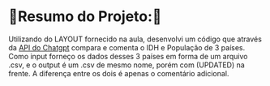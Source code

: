 # :blue_book:Resumo do Projeto::blue_book:
Utilizando do LAYOUT fornecido na aula, desenvolvi um código que através da [API do Chatgpt](https://platform.openai.com/docs/introduction) compara e comenta o IDH e População de 3 países. Como input forneço os dados desses 3 países em forma de um arquivo .csv, e o output é um .csv de mesmo nome, porém com (UPDATED) na frente. A diferença entre os dois é apenas o comentário adicional.
